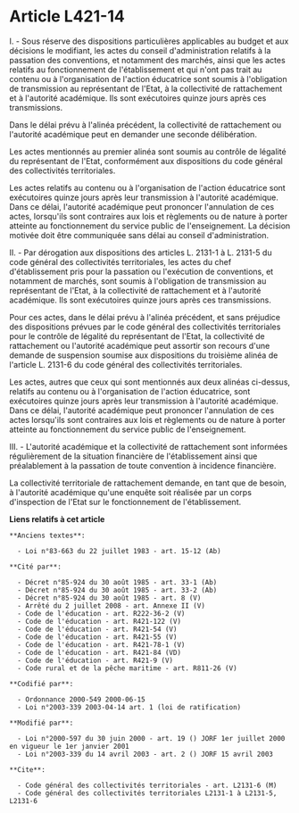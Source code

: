 # Article L421-14

I. - Sous réserve des dispositions particulières applicables au budget et aux décisions le modifiant, les actes du conseil
d'administration relatifs à la passation des conventions, et notamment des marchés, ainsi que les actes relatifs au
fonctionnement de l'établissement et qui n'ont pas trait au contenu ou à l'organisation de l'action éducatrice sont soumis à
l'obligation de transmission au représentant de l'Etat, à la collectivité de rattachement et à l'autorité académique. Ils
sont exécutoires quinze jours après ces transmissions.

Dans le délai prévu à l'alinéa précédent, la collectivité de rattachement ou l'autorité académique peut en demander une
seconde délibération.

Les actes mentionnés au premier alinéa sont soumis au contrôle de légalité du représentant de l'Etat, conformément aux
dispositions du code général des collectivités territoriales.

Les actes relatifs au contenu ou à l'organisation de l'action éducatrice sont exécutoires quinze jours après leur
transmission à l'autorité académique. Dans ce délai, l'autorité académique peut prononcer l'annulation de ces actes,
lorsqu'ils sont contraires aux lois et règlements ou de nature à porter atteinte au fonctionnement du service public de
l'enseignement. La décision motivée doit être communiquée sans délai au conseil d'administration.

II. - Par dérogation aux dispositions des articles L. 2131-1 à L. 2131-5 du code général des collectivités territoriales, les
actes du chef d'établissement pris pour la passation ou l'exécution de conventions, et notamment de marchés, sont soumis à
l'obligation de transmission au représentant de l'Etat, à la collectivité de rattachement et à l'autorité académique. Ils
sont exécutoires quinze jours après ces transmissions.

Pour ces actes, dans le délai prévu à l'alinéa précédent, et sans préjudice des dispositions prévues par le code général des
collectivités territoriales pour le contrôle de légalité du représentant de l'Etat, la collectivité de rattachement ou
l'autorité académique peut assortir son recours d'une demande de suspension soumise aux dispositions du troisième alinéa de
l'article L. 2131-6 du code général des collectivités territoriales.

Les actes, autres que ceux qui sont mentionnés aux deux alinéas ci-dessus, relatifs au contenu ou à l'organisation de
l'action éducatrice, sont exécutoires quinze jours après leur transmission à l'autorité académique. Dans ce délai, l'autorité
académique peut prononcer l'annulation de ces actes lorsqu'ils sont contraires aux lois et règlements ou de nature à porter
atteinte au fonctionnement du service public de l'enseignement.

III. - L'autorité académique et la collectivité de rattachement sont informées régulièrement de la situation financière de
l'établissement ainsi que préalablement à la passation de toute convention à incidence financière.

La collectivité territoriale de rattachement demande, en tant que de besoin, à l'autorité académique qu'une enquête soit
réalisée par un corps d'inspection de l'Etat sur le fonctionnement de l'établissement.

**Liens relatifs à cet article**

	**Anciens textes**:

	  - Loi n°83-663 du 22 juillet 1983 - art. 15-12 (Ab)

	**Cité par**:

	  - Décret n°85-924 du 30 août 1985 - art. 33-1 (Ab)
	  - Décret n°85-924 du 30 août 1985 - art. 33-2 (Ab)
	  - Décret n°85-924 du 30 août 1985 - art. 8 (V)
	  - Arrêté du 2 juillet 2008 - art. Annexe II (V)
	  - Code de l'éducation - art. R222-36-2 (V)
	  - Code de l'éducation - art. R421-122 (V)
	  - Code de l'éducation - art. R421-54 (V)
	  - Code de l'éducation - art. R421-55 (V)
	  - Code de l'éducation - art. R421-78-1 (V)
	  - Code de l'éducation - art. R421-84 (VD)
	  - Code de l'éducation - art. R421-9 (V)
	  - Code rural et de la pêche maritime - art. R811-26 (V)

	**Codifié par**:

	  - Ordonnance 2000-549 2000-06-15
	  - Loi n°2003-339 2003-04-14 art. 1 (loi de ratification)

	**Modifié par**:

	  - Loi n°2000-597 du 30 juin 2000 - art. 19 () JORF 1er juillet 2000 en vigueur le 1er janvier 2001
	  - Loi n°2003-339 du 14 avril 2003 - art. 2 () JORF 15 avril 2003

	**Cite**:

	  - Code général des collectivités territoriales - art. L2131-6 (M)
	  - Code général des collectivités territoriales L2131-1 à L2131-5, L2131-6
